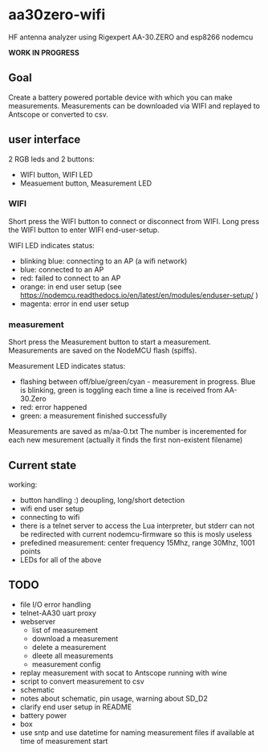 # aa30zero-wifi
HF antenna analyzer using Rigexpert AA-30.ZERO and esp8266 nodemcu

**WORK IN PROGRESS**

## Goal

Create a battery powered portable device with which you can make measurements. Measurements can be downloaded via WIFI and replayed to Antscope or converted to csv.

## user interface

2 RGB leds and 2 buttons:
* WIFI button, WIFI LED
* Measuement button, Measurement LED

### WIFI

Short press the WIFI button to connect or disconnect from WIFI.
Long press the WIFI button to enter WIFI end-user-setup.

WIFI LED indicates status:
* blinking blue: connecting to an AP (a wifi network)
* blue: connected to an AP
* red: failed to connect to an AP
* orange: in end user setup (see https://nodemcu.readthedocs.io/en/latest/en/modules/enduser-setup/ )
* magenta: error in end user setup


### measurement

Short press the Measurement button to start a measurement. Measurements are saved on the NodeMCU flash (spiffs).

Measurement LED indicates status:
* flashing between off/blue/green/cyan - measurement in progress. Blue is blinking, green is toggling each time a line is received from AA-30.Zero
* red: error happened
* green: a measurement finished successfully

Measurements are saved as m/aa-0.txt
The number is inceremented for each new mesurement (actually it finds the first non-existent filename)

## Current state

working:
* button handling :) deoupling, long/short detection
* wifi end user setup
* connecting to wifi
* there is a telnet server to access the Lua interpreter, but stderr can not be redirected with current nodemcu-firmware so this is mosly useless
* prefedined measurement: center frequency 15Mhz, range 30Mhz, 1001 points
* LEDs for all of the above

## TODO

* file I/O error handling
* telnet-AA30 uart proxy
* webserver
  * list of measurement
  * download a measurement
  * delete a measurement
  * dleete all measurements
  * measurement config
* replay measurement with socat to Antscope running with wine
* script to convert measurement to csv
* schematic
* notes about schematic, pin usage, warning about SD_D2
* clarify end user setup in README
* battery power
* box
* use sntp and use datetime for naming measurement files if available at time of measurement start
